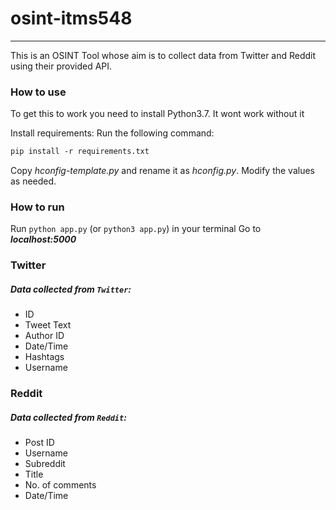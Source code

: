 # osint-itms548
---

This is an OSINT Tool whose aim is to collect data from Twitter and Reddit using their provided API.

### How to use
To get this to work you need to install Python3.7. It wont work without it

Install requirements:
Run the following command:
```txt
pip install -r requirements.txt
```
Copy *hconfig-template.py* and rename it as *hconfig.py*. Modify the values as needed.


### How to run
Run `python app.py` (or `python3 app.py`) in your terminal
Go to ***localhost:5000***


### Twitter
##### Data collected from `Twitter`:
- ID
- Tweet Text
- Author ID
- Date/Time
- Hashtags
- Username

### Reddit
##### Data collected from `Reddit`:
- Post ID
- Username
- Subreddit
- Title
- No. of comments
- Date/Time

